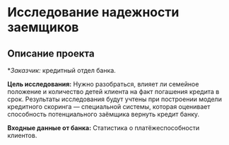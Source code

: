 # Исследование надежности заемщиков
## Описание проекта
**Заказчик:* кредитный отдел банка.

**Цель исследования:** Нужно разобраться, влияет ли семейное положение и количество детей клиента на факт погашения кредита в срок. 
Результаты исследования будут учтены при построении модели кредитного скоринга — специальной системы, которая оценивает способность потенциального заёмщика вернуть кредит банку.

**Входные данные от банка:** Статистика о платёжеспособности клиентов.
